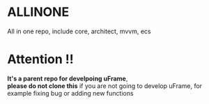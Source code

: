 # ALLINONE
All in one repo, include core, architect, mvvm, ecs

# Attention !!
**It's a parent repo for develpoing uFrame**,  
**please do not clone this** if you are not going to develop uFrame, for example fixing bug or adding new functions
